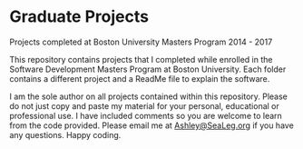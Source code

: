 # Graduate Projects
Projects completed at Boston University Masters Program 2014 - 2017

This repository contains projects that I completed while enrolled in the Software Development Masters Program at Boston University. Each folder contains a different project and a ReadMe file to explain the software.

I am the sole author on all projects contained within this repository. Please do not just copy and paste my material for your personal, educational or professional use. I have included comments so you are welcome to learn from the code provided. Please email me at Ashley@SeaLeg.org if you have any questions. Happy coding.
